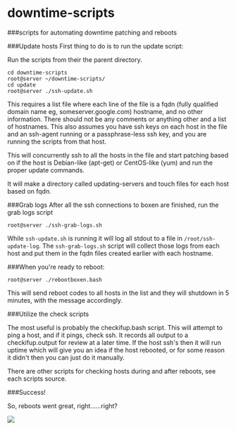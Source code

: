 downtime-scripts
================

###scripts for automating downtime patching and reboots


###Update hosts
First thing to do is to run the update script:

Run the scripts from their the parent directory.
```
cd downtime-scripts
root@server ~/downtime-scripts/
cd update
root@server ./ssh-update.sh
```

This requires a list file where each line of the file is a fqdn (fully qualified domain name eg, someserver.google.com) hostname, and no other information. There should not be any comments or anything other and a list of hostnames.
This also assumes you have ssh keys on each host in the file and an ssh-agent running or a passphrase-less ssh key, and you are running the scripts from that host.

This will concurrently ssh to all the hosts in the file and start patching based on if the host is Debian-like (apt-get) or CentOS-like (yum) and run the proper update commands.

It will make a directory called updating-servers and touch files for each host based on fqdn.

###Grab logs
After all the ssh connections to boxen are finished, run the grab logs script

`root@server ./ssh-grab-logs.sh`

While `ssh-update.sh` is running it will log all stdout to a file in `/root/ssh-update-log`.
The `ssh-grab-logs.sh` script will collect those logs from each host and put them in the fqdn files created earlier with each hostname.

###When you're ready to reboot:

`root@server ./rebootboxen.bash`

This will send reboot codes to all hosts in the list and they will shutdown in 5 minutes, with the message accordingly.

###Utilize the check scripts

The most useful is probably the checkifup.bash script. This will attempt to ping a host, and if it pings, check ssh. It records all output to a checkifup.output for review at a later time. If the host ssh's then it will run uptime which will give you an idea if the host rebooted, or for some reason it didn't then you can just do it manually. 

There are other scripts for checking hosts during and after reboots, see each scripts source.

###Success!

So, reboots went great, right......right?

![](http://www.quickmeme.com/img/32/32f42e59792d736f15e2ef8d38271f358e834c6a034e329400a3962d5bb84333.jpg)

